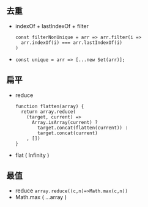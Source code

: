 ## 去重
- indexOf + lastIndexOf + filter
  ```
  const filterNonUnique = arr => arr.filter(i => 
    arr.indexOf(i) === arr.lastIndexOf(i)
  )
  ```
- `const unique = arr => [...new Set(arr)];`
## 扁平
- reduce
  ```
  function flatten(array) {
    return array.reduce(
      (target, current) =>
        Array.isArray(current) ?
          target.concat(flatten(current)) :
          target.concat(current)
      , [])
  }  
  ```
- flat ( Infinity )
## 最值
- reduce
  `array.reduce((c,n)=>Math.max(c,n))`
- Math.max ( ...array )  
 

